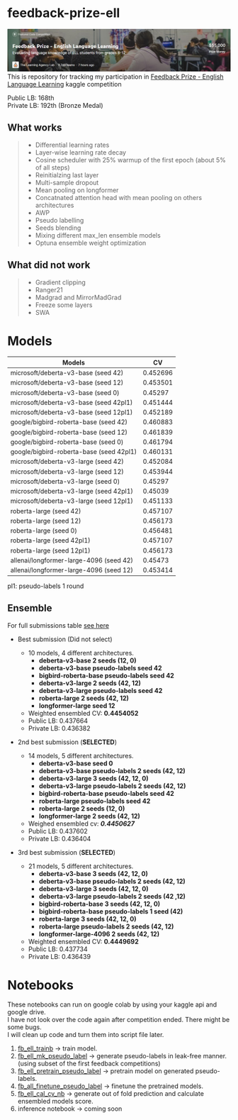 # feedback-prize-ell
![](misc/banner.jpg)
This is repository for tracking my participation in [Feedback Prize - English Language Learning](https://www.kaggle.com/competitions/feedback-prize-english-language-learning/) kaggle competition  


Public LB: 168th  
Private LB: 192th (Bronze Medal)

## What works
> - Differential learning rates
> - Layer-wise learning rate decay
> - Cosine scheduler with 25% warmup of the first epoch (about 5% of all steps)
> - Reinitialzing last layer
> - Multi-sample dropout
> - Mean pooling on longformer
> - Concatnated attention head with mean pooling on others architectures
> - AWP
> - Pseudo labelling
> - Seeds blending
> - Mixing different max_len ensemble models
> - Optuna ensemble weight optimization

## What did not work
> - Gradient clipping
> - Ranger21 
> - Madgrad and MirrorMadGrad
> - Freeze some layers
> - SWA
# Models
| Models                                   | CV       |
| ---------------------------------------- | -------- |
| microsoft/deberta-v3-base (seed 42)      | 0.452696 |
| microsoft/deberta-v3-base (seed 12)      | 0.453501 |
| microsoft/deberta-v3-base (seed 0)       | 0.45297  |
| microsoft/deberta-v3-base (seed 42pl1)   | 0.451444 |
| microsoft/deberta-v3-base (seed 12pl1)   | 0.452189 |
| google/bigbird-roberta-base (seed 42)    | 0.460883 |
| google/bigbird-roberta-base (seed 12)    | 0.461839 |
| google/bigbird-roberta-base (seed 0)     | 0.461794 |
| google/bigbird-roberta-base (seed 42pl1) | 0.460131 |
| microsoft/deberta-v3-large (seed 42)     | 0.452084 |
| microsoft/deberta-v3-large (seed 12)     | 0.453944 |
| microsoft/deberta-v3-large (seed 0)      | 0.45297  |
| microsoft/deberta-v3-large (seed 42pl1)  | 0.45039  |
| microsoft/deberta-v3-large (seed 12pl1)  | 0.451133 |
| roberta-large (seed 42)                  | 0.457107 |
| roberta-large (seed 12)                  | 0.456173 |
| roberta-large (seed 0)                   | 0.456481 |
| roberta-large (seed 42pl1)               | 0.457107 |
| roberta-large (seed 12pl1)               | 0.456173 |
| allenai/longformer-large-4096 (seed 42)  | 0.45473  |
| allenai/longformer-large-4096 (seed 12)  | 0.453414 |

pl1: pseudo-labels 1 round

## Ensemble
For full submissions table [see here](submission_ranking.csv)
- Best submission (Did not select)
    - 10 models, 4 different architectures.
        - **deberta-v3-base 2 seeds (12, 0)**
        - **deberta-v3-base pseudo-labels seed 42**
        - **bigbird-roberta-base pseudo-labels seed 42**
        - **deberta-v3-large 2 seeds (42, 12)**
        - **deberta-v3-large pseudo-labels seed 42**
        - **roberta-large 2 seeds (42, 12)**
        - **longformer-large seed 12**
    - Weighted ensembled CV: **0.4454052**
    - Public LB: 0.437664
    - Private LB: 0.436382

- 2nd best submission (**SELECTED**)
    - 14 models, 5 different architectures.
        - **deberta-v3-base seed 0**
        - **deberta-v3-base pseudo-labels 2 seeds (42, 12)**
        - **deberta-v3-large 3 seeds (42, 12, 0)**
        - **deberta-v3-large pseudo-labels 2 seeds (42, 12)**
        - **bigbird-roberta-base pseudo-labels seed 42**
        - **roberta-large pseudo-labels seed 42**
        - **roberta-large 2 seeds (12, 0)**
        - **longformer-large 2 seeds (42, 12)**
    - Weighed ensembled cv: ***0.4450627*** 
    - Public LB: 0.437602
    - Private LB: 0.436404

- 3rd best submission (**SELECTED**)
    - 21 models, 5 different architectures.
        - **deberta-v3-base 3 seeds (42, 12, 0)**
        - **deberta-v3-base pseudo-labels 2 seeds (42, 12)**
        - **deberta-v3-large 3 seeds (42, 12, 0)**
        - **deberta-v3-large pseudo-labels 2 seeds  (42 ,12)**
        - **bigbird-roberta-base 3 seeds (42, 12, 0)**
        - **bigbird-roberta-base pseudo-labels 1 seed (42)**
        - **roberta-large 3 seeds (42, 12, 0)**
        - **roberta-large pseudo-labels 2 seeds (42, 12)**
        - **longformer-large-4096 2 seeds (42, 12)**
    - Weighted ensembled CV: **0.4449692**
    - Public LB: 0.437734
    - Private LB: 0.436439


<!-- ![](misc/models_ensembling_diagram.jpeg) -->

# Notebooks
These notebooks can run on google colab by using your kaggle api and google drive.  
I have not look over the code again after competition ended. There might be some bugs.  
I will clean up code and turn them into script file later.  
1. [fb_ell_trainb](notebook/fb_ell_trainnb.ipynb) &rarr; train model.
1. [fb_ell_mk_pseudo_label](notebook/fb_ell_trainnb_mk_pseudo_label.ipynb) &rarr; generate pseudo-labels in leak-free manner. (using subset of the first feedback competitions)
1. [fb_ell_pretrain_pseudo_label](notebook/fb_ell_trainnb_pretrain_pseudo_label.ipynb) &rarr; pretrain model on generated pseudo-labels.
1. [fb_all_finetune_pseudo_label](notebook/fb_ell_trainnb_finetune_pseudo_label.ipynb) &rarr; finetune the  pretrained models.
1. [fb_ell_cal_cv_nb](notebook/fb_ell_cal_cv_nb.ipynb) &rarr; generate out of fold prediction and calculate ensembled models score.
1. inference notebook &rarr; coming soon